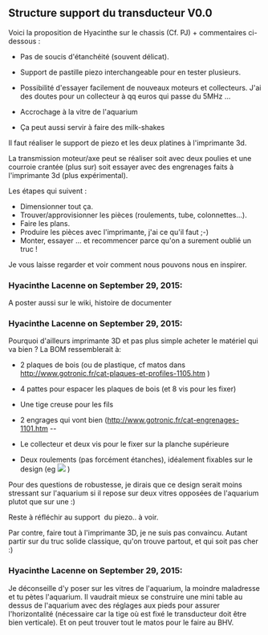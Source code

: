 ## Structure support du transducteur V0.0



Voici la proposition de Hyacinthe sur le chassis (Cf. PJ) + commentaires ci-
dessous :  

  * Pas de soucis d'étanchéité (souvent délicat).  

  * Support de pastille piezo interchangeable pour en tester plusieurs.
  * Possibilité d'essayer facilement de nouveaux moteurs et collecteurs. J'ai des doutes pour un collecteur à qq euros qui passe du 5MHz ...  

  * Accrochage à la vitre de l'aquarium
  * Ça peut aussi servir à faire des milk-shakes

Il faut réaliser le support de piezo et les deux platines à l'imprimante 3d.  

La transmission moteur/axe peut se réaliser soit avec deux poulies et une
courroie crantée (plus sur) soit essayer avec des engrenages faits à
l'imprimante 3d (plus expérimental).  

Les étapes qui suivent :  

  * Dimensionner tout ça.
  * Trouver/approvisionner les pièces (roulements, tube, colonnettes...).
  * Faire les plans.
  * Produire les pièces avec l'imprimante, j'ai ce qu'il faut ;-)
  * Monter, essayer ... et recommencer parce qu'on a surement oublié un truc !

  
Je vous laisse regarder et voir comment nous pouvons nous en inspirer.



### **Hyacinthe Lacenne** on September 29, 2015:



A poster aussi sur le wiki, histoire de documenter



### **Hyacinthe Lacenne** on September 29, 2015:



Pourquoi d'ailleurs imprimante 3D et pas plus simple acheter le matériel qui
va bien ? La BOM ressemblerait à:  

  * 2 plaques de bois (ou de plastique, cf matos dans <http://www.gotronic.fr/cat-plaques-et-profiles-1105.htm> )
  * 4 pattes pour espacer les plaques de bois (et 8 vis pour les fixer)
  * Une tige creuse pour les fils
  * 2 engrages qui vont bien (<http://www.gotronic.fr/cat-engrenages-1101.htm> \--   

  * Le collecteur et deux vis pour le fixer sur la planche supérieure
  * Deux roulements (pas forcément étanches), idéalement fixables sur le design (eg [ ![](http://www.rotem-manutention.com/2197860-8542-home/ssucfl204.jpg)](http://www.rotem-manutention.com/2197860-8542-home/ssucfl204.jpg) )  

Pour des questions de robustesse, je dirais que ce design serait moins
stressant sur l'aquarium si il repose sur deux vitres opposées de l'aquarium
plutot que sur une :)  
  
Reste à réfléchir au support  du piezo.. à voir.  
  
Par contre, faire tout à l'imprimante 3D, je ne suis pas convaincu. Autant
partir sur du truc solide classique, qu'on trouve partout, et qui soit pas
cher :)



### **Hyacinthe Lacenne** on September 29, 2015:



Je déconseille d'y poser sur les vitres de l'aquarium, la moindre maladresse
et tu pètes l'aquarium. Il vaudrait mieux se construire une mini table au
dessus de l'aquarium avec des réglages aux pieds pour assurer l'horizontalité
(nécessaire car la tige où est fixé le transducteur doit être bien verticale).
Et on peut trouver tout le matos pour le faire au BHV.



